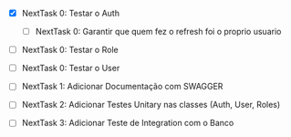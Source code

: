 

- [x] NextTask 0: Testar o Auth 
  - [ ] NextTask 0: Garantir que quem fez o refresh foi o proprio usuario

- [ ] NextTask 0: Testar o Role
- [ ] NextTask 0: Testar o User 


- [ ] NextTask 1: Adicionar Documentação com SWAGGER

- [ ] NextTask 2: Adicionar Testes Unitary nas classes (Auth, User, Roles)

- [ ] NextTask 3: Adicionar Teste de Integration com o Banco